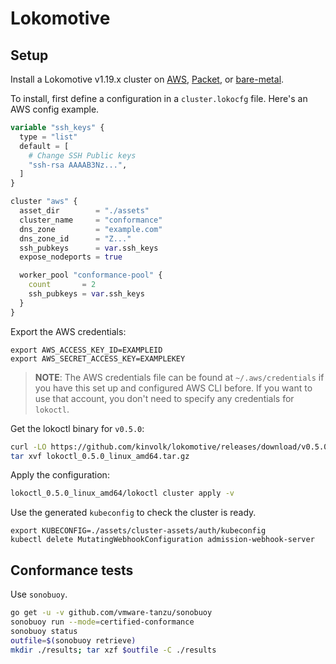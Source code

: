# Lokomotive

## Setup

Install a Lokomotive v1.19.x cluster on [AWS](https://github.com/kinvolk/lokomotive/blob/v0.5.0/docs/quickstarts/aws.md), [Packet](https://github.com/kinvolk/lokomotive/blob/v0.5.0/docs/quickstarts/packet.md), or [bare-metal](https://github.com/kinvolk/lokomotive/blob/v0.5.0/docs/quickstarts/baremetal.md).

To install, first define a configuration in a `cluster.lokocfg` file.
Here's an AWS config example.

```tf
variable "ssh_keys" {
  type = "list"
  default = [
    # Change SSH Public keys
    "ssh-rsa AAAAB3Nz...",
  ]
}

cluster "aws" {
  asset_dir        = "./assets"
  cluster_name     = "conformance"
  dns_zone         = "example.com"
  dns_zone_id      = "Z..."
  ssh_pubkeys      = var.ssh_keys
  expose_nodeports = true

  worker_pool "conformance-pool" {
    count       = 2
    ssh_pubkeys = var.ssh_keys
  }
}
```

Export the AWS credentials:

```
export AWS_ACCESS_KEY_ID=EXAMPLEID
export AWS_SECRET_ACCESS_KEY=EXAMPLEKEY
```

> **NOTE**: The AWS credentials file can be found at `~/.aws/credentials` if you have this set up and configured AWS CLI before. If you want to use that account, you don't need to specify any credentials for `lokoctl`.

Get the lokoctl binary for `v0.5.0`:

```bash
curl -LO https://github.com/kinvolk/lokomotive/releases/download/v0.5.0/lokoctl_0.5.0_linux_amd64.tar.gz
tar xvf lokoctl_0.5.0_linux_amd64.tar.gz
```

Apply the configuration:

```bash
lokoctl_0.5.0_linux_amd64/lokoctl cluster apply -v
```

Use the generated `kubeconfig` to check the cluster is ready.

```console
export KUBECONFIG=./assets/cluster-assets/auth/kubeconfig
kubectl delete MutatingWebhookConfiguration admission-webhook-server
```

## Conformance tests

Use `sonobuoy`.

```bash
go get -u -v github.com/vmware-tanzu/sonobuoy
sonobuoy run --mode=certified-conformance
sonobuoy status
outfile=$(sonobuoy retrieve)
mkdir ./results; tar xzf $outfile -C ./results
```
